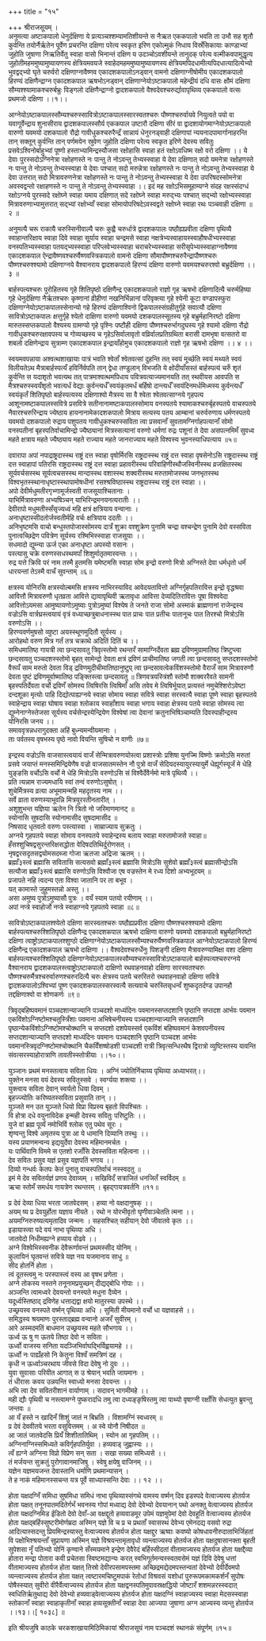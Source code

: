 +++
title = "१५"

+++
श्रीराजसूयम् ।  
अनुमत्या अष्टाकपालो धेनुर्दक्षिणा ये प्रत्यञ्चश्शम्यामतिशीयन्ते स नैऋत एककपालो भवति ता उभौ सह शृतौ कुर्वन्ति तयोर्नैर्ऋतेन पूर्वेण प्रचरन्ति दक्षिणा परेत्य स्वकृत इरिण एकोल्मुकं निधाय विस्रँसिकायाः काण्डाभ्यां जुहोति जुषाणा निऋतिर्वेतु स्वाहा वासो भिनान्तं दक्षिण य उदञ्चोऽवशीयन्ते तानुदक् परेत्य वल्मीकवपामुद्धृत्य जुहोतीमहममुष्यामुष्यायणस्य क्षेत्रियमवयजे स्वाहेदमहममुष्यामुष्यायणस्य क्षेत्रियमपिदधामीत्यपिदधात्यादित्येभ्यो भुवद्वद्भ्यो घृते चरुर्वरो दक्षिणाग्नावैष्णव एकादशकपालोऽनड्वान् वामनो दक्षिणाग्नीषोमीय एकादशकपालो हिरण्यं दक्षिणैन्द्राग्न एकादशकपाल ऋषभोऽनड्वान् दक्षिणाग्नेयोऽष्टाकपालो महेन्द्रीयं दधि वासः क्षौमं दक्षिणा सौम्यश्श्यामाकश्चरुर्बभ्रुः पिङ्गलो दक्षिणैन्द्राग्नो द्वादशकपालो वैश्वदेवश्चरुर्द्यावापृथिव्य एककपालो वत्सः प्रथमजो दक्षिणा ।।१।।  
  
आग्नेयोऽष्टाकपालस्सौम्यश्चरुस्सावित्रोऽष्टाकपालस्सारस्वतश्चरुः पौष्णश्चरुर्वायवे नियुत्वते पयो वा यवागूर्वेन्द्राय शुनासीराय द्वादशकपालस्सौर्य एककपाल उष्टारौ दक्षिणा सीरं वा द्वादशायोगमाग्नेयोऽष्टाकपालो वारुणो यवमयो दशकपालो रौद्रो गावीधुकश्चरुरैन्द्रँ सान्नायं धेनुरनड्वाही दक्षिणापां न्ययनादपामार्गानाहरन्ति तान् सक्तून् कुर्वन्ति तान् पर्णमयेन स्रुवेण जुहोति दक्षिणा परेत्य स्वकृत इरिणे देवस्य सवितुः प्रसवेऽश्विनोर्बाहुभ्यां पूष्णो हस्ताभ्यामिन्द्रस्यौजसा रक्षोहासि स्वाहा हतं रक्षोऽवधिष्म रक्षो वरो दक्षिणा ।। ये देवाः पुरस्सदोऽग्निनेत्रा रक्षोहणस्ते नः पान्तु ते नोऽवन्तु तेभ्यस्स्वाहा ये देवा दक्षिणात् सदो यमनेत्रा रक्षोहणस्ते नः पान्तु ते नोऽवन्तु तेभ्यस्स्वाहा ये देवाः पश्चात् सदो मरुन्नेत्रा रक्षोहणस्ते नः पान्तु ते नोऽवन्तु तेभ्यस्स्वाहा ये देवा उत्तरात् सदो मित्रावरुणनेत्रा रक्षोहणस्ते नः पान्तु ते नोऽवन्तु तेभ्यस्स्वाहा ये देवा उपरिषदस्सोमनेत्रा अवस्वद्वन्तो रक्षाहणस्ते नः पान्तु ते नोऽवन्तु तेभ्यस्स्वाहा ।। इदं मह रक्षोऽभिसमूहाम्यग्ने संदह रक्षस्संदग्धं रक्षोऽग्नये पुरस्सदे रक्षोघ्ने स्वाहा यमाय दक्षिणात् सदे रक्षोघ्ने स्वाहा मरुद्भ्यः पश्चात् सद्भ्यो रक्षोभ्यस्स्वाहा मित्रावरुणाभ्यामुत्तरात् सद्भ्यां रक्षोभ्याँ स्वाहा सोमायोपरिषदेऽवस्वद्वते रक्षोघ्ने स्वाहा रथः पञ्चवाही दक्षिणा ॥ २ ॥  
  
अनुमत्यै चरू राकायै चरुस्सिनीवाल्यै चरुः कुह्वै चरुर्धात्रे द्वादशकपालः पष्ठौह्यप्रवीता दक्षिणा पृथिव्यै स्वाहान्तरिक्षाय स्वाहा दिवे स्वाहा सूर्याय स्वाहा चन्द्रमसे स्वाहा नक्षत्रेभ्यस्वाहायस्स्वाहौषधीभ्यस्स्वाहा वनस्पतिभ्यस्स्वाहा पतयद्भ्यस्स्वाहा परिप्लवेभ्यस्स्वाहा चराचरेभ्यस्स्वाहा सरीसृपेभ्यस्स्वाहाग्नावैष्णव एकादशकपाल ऐन्द्रावैष्णवश्चरुर्वैष्णवस्त्रिकपालो वामनो दक्षिणा सौमापौष्णश्चरुरैन्द्रापौष्णश्चरुः पौष्णश्चरुश्श्यामो दक्षिणाग्नये वैश्वानराय द्वादशकपालो हिरण्यं दक्षिणा वारुणो यवमयश्चरुरश्वो बभ्रुर्दक्षिणा ।। ३ ॥  
  
बार्हस्पत्यश्चरुः पुरोहितस्य गृहे शितिपृष्ठो दक्षिणैन्द्र एकादशकपालो राज्ञो गृह ऋषभो दक्षिणादित्यै चरुर्महिष्या गृहे धेनुर्दक्षिणा नैर्ऋतश्चरुः कृष्णानां व्रीहीणां नखनिर्भिन्नानां परिवृक्त्या गृहे श्येनी कूटा वण्डापस्फुरा दक्षिणाग्नेयोऽष्टाकपालस्सेनान्यो गहे हिरण्यं दक्षिणाश्विनो द्विकपालस्संग्रहीतुर्गृहे सवात्यौ दक्षिणा सावित्रोऽष्टाकपालः क्षत्तुर्गृहे श्येतो दाक्षिणा वारुणो यवमयो दशकपालस्सूतस्य गृहे बभ्रुर्महानिरष्टो दक्षिणा मारुतस्सप्तकपालो वैश्यस्य ग्रामण्यो गृहे पृश्निः पष्टौही दक्षिणा पौष्णश्चरुर्भागदुघस्य गृहे श्यामो दक्षिणा रौद्रो गावीधुकश्चरुरक्षावपस्य च गोव्यच्छस्य च गृहेऽसिर्वालावृतो वव्रिर्वालप्रतिग्रथिता बरासी दामभृषा वत्सतरो वा शबलो दक्षिणेन्द्राय सुत्राम्ण एकादशकपाल इन्द्रायाँहोमुच एकादशकपालो राज्ञो गृह ऋषभो दक्षिणा ।। ४ ।।  
   
स्वयमवपन्नाया अश्वत्थशाखायाः पात्रं भवति श्वेताँ श्वेतवत्सां दुहन्ति तत् स्वयं मूर्च्छति स्वयं मथ्यते स्वयं विलीयतेऽथ मैत्राबार्हस्पत्यँ हविर्निर्वपति तान् द्वेधा तण्डुलान् विभजति ये क्षोदीयाँसस्तं बार्हस्पत्यं चरुँ शृतं कुर्वन्ति स यदाशृतो भवत्यथ तत् पात्रमाश्वत्थमपिधाय पवित्रवत्याज्यमानयति तत् स्थवीयस आवपति स मैत्रश्चरुस्स्वयँशृतो भवत्यर्धं वेद्याः कुर्वन्त्यर्धँ स्वयंकृतमर्धं बर्हिषो दान्त्यर्धँ स्वयंदिनमर्धमिध्मस्य कुर्वन्त्यर्धँ स्वयंकृतँ शितिपृष्ठो बार्हस्पत्यस्य दक्षिणाश्वो मैत्रस्य सा वै श्वेता श्वेतवत्साग्नये गृहपत्य आशूनामष्टाकपालस्सवित्रे प्रसवित्रे सतीनानामष्टाकपालस्सोमाय वनस्पतये श्यामाकश्चरुर्बृहस्पतये वाचस्पतये नैवारश्चरुरिन्द्राय ज्येष्ठाय हायनानामेकादशकपालो मित्राय सत्यस्य पतय आम्बानां चरुर्वरुणाय धर्मणस्पतये यवमयो दशकपालो रुद्राय पशुपतय गावीधुकश्चरुस्सविता त्वा प्रसवानाँ सुवतामग्निर्गाहपत्यानाँ सोमो वनस्पतीनां बृहस्पतिर्वाचामिन्द्रो ज्यैष्ठ्यानां मित्रस्सत्यानां वरुणो धर्मणां रुद्रः पशूनां ते देवा असपत्नमिमँ सुवध्व महते क्षत्राय महते ज्यैष्ठ्याय महते राज्याय महते जानराज्याय महते विश्वस्य भुवनस्याधिपत्याय ॥५॥  
  
दवारापा अपां नपाद्राष्ट्रदास्स्थ राष्ट्रं दत्त स्वाहा वृषोर्मिरसि राष्ट्रदास्स्थ राष्ट्रं दत्त स्वाहा वृषसेनोऽसि राष्ट्रदास्स्थ राष्ट्रं दत्त स्वाहापां पतिरसि राष्ट्रदास्स्थ राष्ट्रं दत्त स्वाहा प्रहावरीस्स्थ परिवाहिणीस्थौजस्विनीस्स्थ व्रजक्षितस्स्थ सूर्यवर्चसस्स्थ सूर्यत्वचसस्स्थ मान्दास्स्थ वशास्स्थ शक्वरीस्स्थ मरुतामोजस्स्थ जनभृतस्स्थ विश्वभृतस्स्थानाधृष्टास्स्थापामोषधीनां रसश्श्रविष्ठास्स्थ राष्ट्रदास्स्थ राष्ट्रं दत्त स्वाहा ।।  
अपो देवीर्मधुमतीरगृभ्णामूर्जस्वती राजसूयाश्चितानाः ।  
याभिर्मित्रावरुणा अभ्यषिञ्चन् याभिरिन्द्रमनयनत्यरातीः ।।  
देवीरापो मधुमतीस्सँसृज्यध्वं महि क्षत्रं क्षत्रियाय वन्वानाः ।  
अनाधृष्टास्सीदतोर्जस्वतीर्महि वर्चः क्षत्रियाय ददतीः ।।  
अनिभृष्टमसि वाचो बन्धुस्तपोजास्सोमस्य दात्रँ शुक्रा वश्शुक्रेण पुनामि चन्द्रा वश्चन्द्रेण पुनामि देवो वस्सविता पुनात्वच्छिद्रेण पवित्रेण सूर्यस्य रश्मिभिस्स्वाहा राजसूयाः ।।  
सधमादो द्युम्न्या ऊर्ज एका अनाधृष्टा अपस्यो वसानः ।  
पस्त्यासु चक्रे वरुणस्सधस्थमपाँ शिशुर्मातृतमास्वन्तः ।।  
रुद्र यत्ते क्रिवि परं नाम तस्मै हुतमसि यमेष्टमसि स्वाहा सोम इन्द्रो वरुणो मित्रो अग्निस्ते देवा धर्मधृतो धर्मं धारयन्तां तेऽस्मै वाचँ सुवन्ताम् ॥६॥  
  
क्षत्रस्य योनिरसि क्षत्रस्योल्बमसि क्षत्रस्य नाभिरस्याविद आवेदयतावित्तो अग्निर्गृहपतिरावित्त इन्द्रो वृद्धश्रवा आवित्तौ मित्रावरुणौ धृतव्रता आवित्ते द्यावापृथिवी ऋतावृधा आवित्ता देव्यदितिरावित्तः पूषा विश्ववेदा आवित्तोऽयमसा आमुष्यायणोऽमुष्याः पुत्रोऽमुष्यां विश्येष ते जनते राजा सोमो अस्माकं ब्राह्मणानां राजेन्द्रस्य वज्रोऽसि वार्त्रघ्रस्त्वयायं वृत्रं वध्याच्छत्रुबाधनास्स्थ पात प्राचः पात प्रतीचः पातानूचः पात तिरश्चो मित्रोऽसि वरुणोऽसि ।।  
हिरण्यवर्णमुषसो व्युष्टा अयस्स्थूणमुदितौ सूर्यस्य ।  
आरोहथो वरुण मित्र गर्तं तत्र चक्राथे अदितिं दितिं च ।।  
समिधमातिष्ठ गायत्री त्वा छन्दसावतु त्रिवृत्स्तोमो रथन्तरँ सामाग्निर्देवता ब्रह्म द्रविणमुग्रामातिष्ठ त्रिष्टुप्त्वा छन्दसावतु पञ्चदशस्स्तोमो बृहत् सामेन्द्रो देवता क्षत्रं द्रविणं प्राचीमातिष्ठ जगती त्वा छन्दसावतु सप्तदशस्स्तोमो वैरूपँ साम मरुतो देवता विड् द्रविणमुदीचीमातिष्ठानुष्टुप् त्वा छन्दसावत्वेकविंशस्स्तोमो वैराजँ साम मित्रावरुणौ देवता पुष्टं द्रविणमूर्वाष्मातिष्ठ पङ्क्तिस्त्वा छन्दसावतु ॥ त्रिणवत्रयस्त्रिंशौ स्तोमौ शाक्वररैवते सामनी बृहस्पतिर्देवता वर्चो द्रविणँ सोमस्य त्विषिरसि त्विषिमाँ असि तवेव मे त्विषिर्भूयात् प्रत्यस्तं नमुचेश्शिरोऽवेष्टा दन्दशूका मृत्योः पाहि दिद्योत्पाह्यग्नये स्वाहा सोमाय स्वाहा सवित्रे स्वाहा सरस्वत्यै स्वाहा पूष्णे स्वाहा बृहस्पतये स्वाहेन्द्राय स्वाहा घोषाय स्वाहा श्लोकाय स्वाहाँशाय स्वाहा भगाय स्वाहा क्षेत्रस्य पतये स्वाहा सोमस्य त्वा द्युम्नेनाग्नेस्तेजसा सूर्यस्य वर्चसेन्द्रस्येन्द्रियेण विश्वेषां त्वा देवानां क्रतुनाभिषिञ्चाम्यति दिवस्पाहीन्द्रस्य योनिरसि जनय ।।  
समाववृत्रन्नधरागुदक्ता अहिं बुध्न्यमन्वीयमानाः ।  
ताः पर्वतस्य वृषभस्य पृष्ठे नावो वियन्ति सुषिचो न वाणीः ॥७॥  
  
इन्द्रस्य वज्रोऽसि वाजसास्त्वयायं वाजँ सेन्मित्रावरुणयोस्त्वा प्रशास्त्रोः प्रशिषा युनज्मि विष्णोः क्रमोऽसि मरुतां प्रसवे जयाप्तं मनस्समिन्द्रियेणैष वज्रो वाजसातमस्तेन नौ पुत्रो वाजँ सेदियदस्यायुरस्यायुर्मे धेह्यूर्गस्यूर्जं मे धेहि युङ्ङसि वर्चोऽसि वर्चो मे धेहि मित्रोऽसि वरुणोऽसि सं विश्वैर्देवैर्नमो मात्रे पृथिव्यै ।।  
प्रति त्यन्नाम राज्यमधायि स्वां तन्वं वरुणोऽसुषोत् ।  
शुचेर्मित्रस्य व्रत्या अभूमामन्महि महदृतस्य नाम ।।  
सर्वे व्राता वरुणस्याभूवन्नि मित्रयुररतीनतारीत् ।  
अशूशुभन्त यज्ञिया ऋतेन नि त्रितो नो जरिमाणमानट् ॥  
स्योनासि सुषदासि स्योनामासीद सुषदामासीद ॥  
निषसाद धृतवतो वरुणः पस्त्यास्वा । साम्राज्याय सुक्रतुः ।  
अग्नये गृहपतये स्वाहा सोमाय वनस्पतये स्वाहेन्द्रस्य बलाय स्वाहा मरुतामोजसे स्वाहा॥  
हँसश्शुचिषद्वसुरन्तरिक्षसद्धोता वेदिषदतिथिर्दुरोणसत् ।  
नृषद्वरसदृतसद्व्योमसदब्जा गोजा ऋतजा अद्रिजा ऋतम् ।।  
ब्रह्माँ३स्त्वं ब्रह्मासि सवितासि सत्यसवो ब्रह्माँ३स्त्वं ब्रह्मासि मित्रोऽसि सुशेवो ब्रह्माँ३स्त्वं ब्रह्मासीन्द्रोऽसि सत्यौजा ब्रह्माँ३स्त्वं ब्रह्मासि वरुणोऽसि विश्वौजा एष वज्रस्तेन मे रध्य दिशो अभ्यभूदयम् ॥  
प्रजापते नहि त्वदन्य एता विश्वा जातानि पर ता बभूव ।  
यत् कामास्ते जुहुमस्तन्नो अस्तु ।।  
असा अमुष्य पुत्रोऽमुष्यासौ पुत्रः । वयँ स्याम पतयो रयीणाम् ।।  
अपां नप्त्रे स्वाहोर्जो नप्त्रे स्वाहाग्नये गृहपतये स्वाहा ॥८॥  
  
सावित्रोऽष्टाकपालश्श्येतो दक्षिणा सारस्वतश्चरुः पष्ठौह्यप्रवीता दक्षिणा पौष्णश्चरुश्श्यामो दक्षिणा बार्हस्पत्यश्चरुश्शितिपृष्ठो दक्षिणैन्द्र एकादशकपाल ऋषभो दाक्षिणा वारुणो यवमयो दशकपालो बभ्रुर्महानिरष्टो दक्षिणा त्वाष्ट्रोऽष्टाकपालश्शुण्ठो दक्षिणाग्नेयोऽष्टाकपालस्सौम्यश्चरुर्वैष्णवस्त्रिकपाल आग्नेयोऽष्टाकपालो हिरण्यं दक्षिणैन्द्र एकादशकपाल ऋषभो दाक्षिणा ।। वैश्वदेवश्चरुर्धेनुः पिशङ्गी दक्षिणा मैत्रावरुण्यामिक्षा वशा दक्षिणा बार्हस्पत्यश्चरुश्शितिपृष्ठो दक्षिणाग्नेयोऽष्टाकपालस्सौम्यश्चरुस्सावित्रोऽष्टाकपालो बार्हस्पत्यश्चरुरग्नये वैश्वानराय द्वादशकपालस्त्वाष्ट्रोऽष्टाकपालो दाक्षिणो रथवाहनवाहो दक्षिणा सारस्वतश्चरुः पौष्णश्चरुर्मैत्रश्चरुर्वारुणश्चरुरदित्यै चरुः क्षेत्रस्य पतये चरुरितरो रथवाहनवाहो दक्षिणा सवित्रे द्वादशकपालोऽश्विभ्यां पूष्ण एकादशकपालस्सरस्वत्यै सत्यवाचे चरुस्तिसृधन्वँ शुष्कदृतर्दण्ड उपानहौ तद्दक्षिणाश्वो वा शोणकर्णः ॥९॥  
   
त्रिवृद्बहिष्पवमानं पञ्चदशान्याज्यानि पञ्चदशो माध्यंदिनः पवमानस्सप्तदशानि पृष्ठानि सप्तदश आर्भवः पवमान एकविंशोऽग्निष्टोमश्चतुस्त्रिँशाः पवमाना अभिषेचनीयस्य पञ्चदशान्याज्यानि सप्तदशानि पृष्ठान्येकविंशोऽग्निष्टोमश्चोक्थानि च सप्तदशो दशपेयस्सर्व एकविंशं बहिष्पवमानं केशवपनीयस्य सप्तदशान्याज्यानि सप्तदशो माध्यंदिनः पवमानः पञ्चदशानि पृष्ठानि पञ्चदश आर्भवः पवमानस्त्रिवृदग्निष्टोमश्चोक्थानि चैकविँशष्षोडशी पञ्चदशी रात्री त्रिवृत्सन्धिरथैष द्विरात्रो व्युष्टिस्तस्य यावन्ति संवत्सरस्याहोरात्राणि तावतीस्स्तोत्रीयाः ।।१०।।  
  
युञ्जानः प्रथमं मनस्तत्वाय सविता धियः । अग्निं ज्योतिर्निचाय्य पृथिव्या अध्याभरत्।।  
युक्तेन मनसा वयं देवस्य सवितुस्सवे । स्वर्ग्यया शक्त्या ।।  
युक्त्वाय सविता देवान् स्वर्यतो धिया दिवम् ।  
बृहज्ज्योतिः करिष्यतस्सविता प्रसुवाति तान् ।।  
युञ्जते मन उत युञ्जते धियो विप्रा विप्रस्य बृहतो विपश्चितः ।  
वि होत्रा दधे वयुनाविदेक इन्मही देवस्य सवितुः परिष्टुतिः ।।  
युजे वां ब्रह्म पूर्व्यं नमोभिर्वि श्लोक एतु पथेव सूरः ।  
शृण्वन्तु विश्वे अमृतस्य पुत्रा आ ये धामानि दिव्यानि तस्थुः ।।  
यस्य प्रयाणमन्वन्य इद्ययुर्देवा देवस्य महिमानमर्चतः ।  
यः पार्थिवानि विममे स एतशो रजाँसि देवस्सविता महित्वना ।।  
देव सवितः प्रसुव यज्ञं प्रसुव यज्ञपतिं भगाय ।।  
दिव्यो गन्धर्वः केतपः केतं पुनातु वाचस्पतिर्वाचं नस्स्वदतु ॥  
इमं मे देव सवितर्यज्ञं प्रणय देवाव्यम् । सखिविदँ सत्राजितं धनजितँ स्वर्विदम् ॥  
ऋचा स्तोमँ समर्धय गायत्रेण रथन्तरम् । बृहद्गायत्रवर्तनि ॥११॥  
   
प्र देवं देव्या धिया भरता जातवेदसम् । हव्या नो वक्षदानुषक् ।।  
अयम् ष्य प्र देवयुर्होता यज्ञाय नीयते । रथो न योरभीवृतो घृणीवाञ्चेतति त्मना ।।  
अयमग्निरुरुष्यत्यमृतादिव जन्मनः । सहसश्चित् सहीयान् देवो जीवातवे कृतः ।।  
इडायास्त्वा पदे वयं नाभा पृथिव्या अधि ।  
जातवेदो निधीमह्यग्ने हव्याय वोढवे ।।  
अग्ने विश्वेभिस्स्वनीक देवैरूर्णावन्तं प्रथमस्सीद योनिम् ।  
कुलायिनं घृतवन्तं सवित्रे यज्ञ नय यजमानाय साधु ॥  
सीद होतर्नि होता ।  
त्वं दूतस्त्वमु नः परस्पास्त्वं वस्य आ वृषभ प्रणेता ।  
अग्ने तोकस्य नस्तने तनूनामप्रयुच्छन् दीद्यद्बोधि गोपाः ।।  
अञ्जन्ति त्वामध्वरे देवयन्तो वनस्पते मधुना दैव्येन ।  
यदूर्ध्वस्तिष्ठाद् द्रविणेह धत्ताद्यद्वा क्षयो मातुरस्या उपस्थे ।।  
उच्छ्रयस्व वनस्पते वर्ष्मन् पृथिव्या अधि । सुमिती मीयमानो वर्चो धा यज्ञवाहसे ।।  
समिद्धस्य श्रयमाणः पुरस्ताद्ब्रह्म वन्वानो अजरँ सुवीरम् ।  
आरे अस्मदमतिं बाधमान उच्छ्रयस्व महते सौभगाय ।।  
ऊर्ध्व ऊ षु ण ऊतये तिष्ठा देवो न सविता ।  
ऊर्ध्वो वाजस्य सनिता यदञ्जिभिर्वाघद्भिर्विह्वयामहे ।।  
ऊर्ध्वो नः पाह्यँहसो नि केतुना विश्वँ समत्रिणं दह ।  
कृधी न ऊर्ध्वाञ्चरथाय जीवसे विदा देवेषु नो दुवः ।।  
युवा सुवासाः परिवीत आगात् स उ श्रेयान् भवति जायमानः ।  
तं धीरासः कवय उन्नयन्ति स्वाध्यो मनसा देवयन्तः ।।  
अभि त्वा देव सवितरीशानं वार्याणाम् । सदावन् भागमीमहे ।।  
मही द्यौः पृथिवी च नस्त्वामग्ने पुष्करादधि तमु त्वा दध्यङ्ङृषिस्तमु त्वा पाथ्यो वृषाग्नी रक्षाँसि सेधत्युत ब्रुवन्तु जन्तवः ॥  
आ यँ हस्ते न खादिनँ शिशुं जातं न बिभ्रति । विशामग्निं स्वध्वरम् ॥  
प्र देवं देववीतये भरता वसुवित्तमम् । अ स्वे योनौ निषीदत ॥  
आ जातं जातवेदसि प्रियँ शिशीतातिथिम् । स्योन आ गृहपतिम् ।।  
अग्निनाग्निस्समिध्यते कविर्गृहपतिर्युवा । हव्यवाड् जुह्वास्यः ।।  
त्वँ ह्यग्ने अग्निना विप्रो विप्रेण सन् सता । सखा सख्या समिध्यसे ।।  
तं मर्जयन्त सुक्रतुं पुरोगावानमाजिषु । स्वेषु क्षयेषु वाजिनम् ।।  
यज्ञेन यज्ञमयजन्त देवास्तानि धर्माणि प्रथमान्यासन् ।  
ते ह नाकं महिमानस्सचन्त यत्र पूर्वे साध्यास्सन्ति देवाः ।। १२ ।।  
  
होता यक्षदग्निँ समिधा सुषमिधा समिधं नाभा पृथिव्यास्संगथे वामस्य वर्ष्मन् दिव इडस्पदे वेत्वाज्यस्य होतर्यज होता यक्षत् तनूनपातमदितेर्गर्भं भवनस्य गोपां मध्वाद्य देवो देवेभ्यो देवयानान् पथो अनक्तु वेत्वाज्यस्य होतर्यज होता यक्षदग्निमिड ईडितो देवो देवाँ-आ वक्षद्दूतो हव्यवाडमूर उपेमं यज्ञमुपेमां देवो देवहूतिं वेत्वाज्यस्य होतर्यज होता यक्षद्बर्हिस्सुष्टरीमोर्णम्रदा अस्मिन् यज्ञे वि च प्र च प्रथताँ स्वासस्थं देवेभ्य एमेनदद्य वसवो रुद्रा आदित्यास्सदन्तु प्रियमिन्द्रस्यास्तु वेत्वाज्यस्य होतर्यज होता यक्षद्दुर ऋष्वाः कवष्यो कोषधावनीरुदाताभिर्जिहतां वि पक्षोभिश्श्रयन्ताँ सुप्रायणा अस्मिन् यज्ञे विश्रयन्तामृतावृधो व्यन्त्वाज्यस्य होतर्यज होता यक्षदुषासानक्ता बृहती सुपेशसा नॄँ पतिभ्यो योनिं कृण्वाने सँस्मयमाने इन्द्रेण देवैरेदं बर्हिस्सीदतां वीतामाज्यस्य होतर्यज होता यक्षद्दैव्या होतारा मन्द्रा पोतारा कवी प्रचेतसा स्विष्टमद्यान्यः करत् स्वभिगूर्तमन्यस्स्वतवसेमं यज्ञं दिवि देवेषु धत्तां वीतामाज्यस्य होतर्यज होता यक्षत् तिस्रो देवीरपसामपस्तमा अच्छिद्रमद्येदमपस्तन्वतां देवेभ्यो देवीर्देवमपो व्यन्त्वाज्यस्य होतर्यज होता यक्षत् त्वष्टारमचिष्टुमपाकं रेतोधां विश्रवसं यशोधां पुरुरूपमकामकर्शनँ सुपोषः पोषैस्स्यात् सुवीरो वीरैर्वेत्वाज्यस्य होतर्यज होता यक्षद्वनस्पतिमुपावस्रक्षद्धियो जोष्टारँ शशमन्नरस्स्वदात् स्वधितिर्ऋतुथाद्य देवो देवेभ्यो हव्यवाड्वेत्वाज्यस्य होतर्यज होता यक्षदग्निं स्वाहाज्यस्य स्वाहा मेदसस्स्वाहा स्तोकानाँ स्वाहा स्वाहाकृतीनाँ स्वाहा हव्यसूक्तीनाँ स्वाहा देवा आज्यपा जुषाणा अग्न आज्यस्य व्यन्तु होतर्यज ।।१३।।[ १०३८] ॥  
  
  
इति श्रीयजुषि काठके चरकशाखायामिठिमिकायां श्रीराजसूयं नाम पञ्चदशं स्थानकं संपूर्णम् ॥१५॥